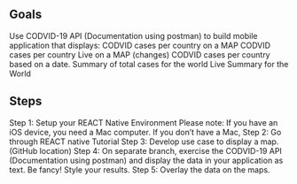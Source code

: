 ## Goals
Use CODVID-19 API (Documentation using postman) to build mobile application that displays:
CODVID cases per country on a MAP
CODVID cases per country Live on a MAP (changes)
CODVID cases per country based on a date.
Summary of total cases for the world
Live Summary for the World

## Steps
Step 1:  Setup your REACT Native Environment
Please note:  If you have an iOS device, you need a Mac computer.  If you don’t have a Mac,
Step 2:  Go through REACT native Tutorial
Step 3:  Develop use case to display a map.  (GitHub location)
Step 4:  On separate branch, exercise the CODVID-19 API (Documentation using postman) and display the data in your application as text.  Be fancy!  Style your results.
Step 5:  Overlay the data on the maps.
